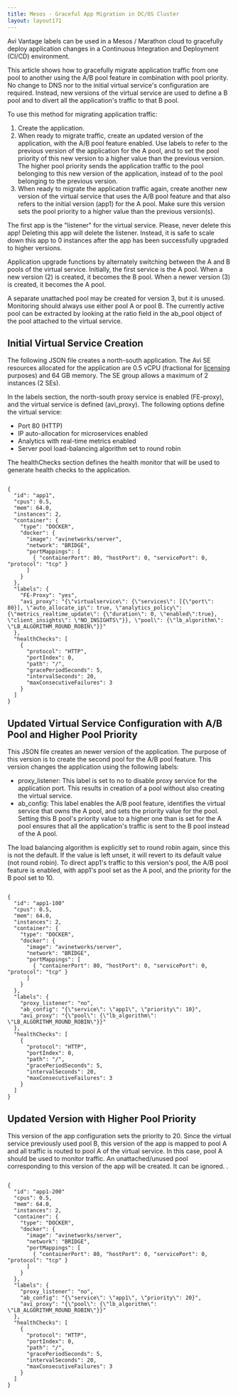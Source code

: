 ```yaml
---
title: Mesos - Graceful App Migration in DC/OS Cluster
layout: layout171
---
```

Avi Vantage labels can be used in a Mesos / Marathon cloud to gracefully deploy application changes in a Continuous Integration and Deployment (CI/CD) environment.

This article shows how to gracefully migrate application traffic from one pool to another using the A/B pool feature in combination with pool priority. No change to DNS nor to the initial virtual service's configuration are required. Instead, new versions of the virtual service are used to define a B pool and to divert all the application's traffic to that B pool.

To use this method for migrating application traffic:
<ol> 
 <li>Create the application.</li> 
 <li>When ready to migrate traffic, create an updated version of the application, with the A/B pool feature enabled. Use labels to refer to the previous version of the application for the A pool, and to set the pool priority of this new version to a higher value than the previous version. The higher pool priority sends the application traffic to the pool belonging to this new version of the application, instead of to the pool belonging to the previous version.</li> 
 <li>When ready to migrate the application traffic again, create another new version of the virtual service that uses the A/B pool feature and that also refers to the initial version (app1) for the A pool. Make sure this version sets the pool priority to a higher value than the previous version(s).</li> 
</ol> 

The first app is the "listener" for the virtual service. Please, never delete this app! Deleting this app will delete the listener. Instead, it is safe to scale down this app to 0 instances after the app has been successfully upgraded to higher versions.

Application upgrade functions by alternately switching between the A and B pools of the virtual service. Initially, the first service is the A pool. When a new version (2) is created, it becomes the B pool. When a newer version (3) is created, it becomes the A pool.

A separate unattached pool may be created for version 3, but it is unused. Monitoring should always use either pool A or pool B. The currently active pool can be extracted by looking at the ratio field in the ab_pool object of the pool attached to the virtual service.

## Initial Virtual Service Creation

The following JSON file creates a north-south application. The Avi SE resources allocated for the application are 0.5 vCPU (fractional for <a href="/docs/17.1/terms-of-avi-vantage-license">licensing</a> purposes) and 64 GB memory. The SE group allows a maximum of 2 instances (2 SEs).

In the labels section, the north-south proxy service is enabled (FE-proxy), and the virtual service is defined (avi_proxy). The following options define the virtual service:

* Port 80 (HTTP)
* IP auto-allocation for microservices enabled
* Analytics with real-time metrics enabled
* Server pool load-balancing algorithm set to round robin 

The healthChecks section defines the health monitor that will be used to generate health checks to the application.

<pre class="command-line language-bash" data-user="aviuser" data-host="avihost" data-output="1-100" white-space="pre"><code>
{
  "id": "app1",
  "cpus": 0.5,
  "mem": 64.0,
  "instances": 2,
  "container": {
    "type": "DOCKER",
    "docker": {
      "image": "avinetworks/server",
      "network": "BRIDGE",
      "portMappings": [
        { "containerPort": 80, "hostPort": 0, "servicePort": 0, "protocol": "tcp" }
      ]
    }
  },
  "labels": {
    "FE-Proxy": "yes",
    "avi_proxy": "{\"virtualservice\": {\"services\": [{\"port\": 80}], \"auto_allocate_ip\": true, \"analytics_policy\": {\"metrics_realtime_update\": {\"duration\": 0, \"enabled\":true}, \"client_insights\": \"NO_INSIGHTS\"}}, \"pool\": {\"lb_algorithm\": \"LB_ALGORITHM_ROUND_ROBIN\"}}"
  },
  "healthChecks": [
    {
      "protocol": "HTTP",
      "portIndex": 0,
      "path": "/",
      "gracePeriodSeconds": 5,
      "intervalSeconds": 20,
      "maxConsecutiveFailures": 3
    }
  ]
}
</code></pre> 

## Updated Virtual Service Configuration with A/B Pool and Higher Pool Priority

This JSON file creates an newer version of the application. The purpose of this version is to create the second pool for the A/B pool feature. This version changes the application using the following labels:

* proxy_listener: This label is set to no to disable proxy service for the application port. This results in creation of a pool without also creating the virtual service.
* ab_config: This label enables the A/B pool feature, identifies the virtual service that owns the A pool, and sets the priority value for the pool. Setting this B pool's priority value to a higher one than is set for the A pool ensures that all the application's traffic is sent to the B pool instead of the A pool. 

The load balancing algorithm is explicitly set to round robin again, since this is not the default. If the value is left unset, it will revert to its default value (not round robin). To direct app1's traffic to this version's pool, the A/B pool feature is enabled, with app1's pool set as the A pool, and the priority for the B pool set to 10.

<pre class="command-line language-bash" data-user="aviuser" data-host="avihost" data-output="1-100" white-space="pre"><code>
{
  "id": "app1-100"
  "cpus": 0.5,
  "mem": 64.0,
  "instances": 2,
  "container": {
    "type": "DOCKER",
    "docker": {
      "image": "avinetworks/server",
      "network": "BRIDGE",
      "portMappings": [
        { "containerPort": 80, "hostPort": 0, "servicePort": 0, "protocol": "tcp" }
      ]
    }
  },
  "labels": {
    "proxy_listener": "no",
    "ab_config": "{\"service\": \"app1\", \"priority\": 10}",
    "avi_proxy": "{\"pool\": {\"lb_algorithm\": \"LB_ALGORITHM_ROUND_ROBIN\"}}"
  },
  "healthChecks": [
    {
      "protocol": "HTTP",
      "portIndex": 0,
      "path": "/",
      "gracePeriodSeconds": 5,
      "intervalSeconds": 20,
      "maxConsecutiveFailures": 3
    }
  ]
}
</code></pre> 

## Updated Version with Higher Pool Priority

This version of the app configuration sets the priority to 20. Since the virtual service previously used pool B, this version of the app is mapped to pool A and all traffic is routed to pool A of the virtual service. In this case, pool A should be used to monitor traffic. An unattached/unused pool corresponding to this version of the app will be created. It can be ignored.
.

<pre class="command-line language-bash" data-user="aviuser" data-host="avihost" data-output="1-100" white-space="pre"><code>
{
  "id": "app1-200"
  "cpus": 0.5,
  "mem": 64.0,
  "instances": 2,
  "container": {
    "type": "DOCKER",
    "docker": {
      "image": "avinetworks/server",
      "network": "BRIDGE",
      "portMappings": [
        { "containerPort": 80, "hostPort": 0, "servicePort": 0, "protocol": "tcp" }
      ]
    }
  },
  "labels": {
    "proxy_listener": "no",
    "ab_config": "{\"service\": \"app1\", \"priority\": 20}",
    "avi_proxy": "{\"pool\": {\"lb_algorithm\": \"LB_ALGORITHM_ROUND_ROBIN\"}}"
  },
  "healthChecks": [
    {
      "protocol": "HTTP",
      "portIndex": 0,
      "path": "/",
      "gracePeriodSeconds": 5,
      "intervalSeconds": 20,
      "maxConsecutiveFailures": 3
    }
  ]
}
</code></pre> 